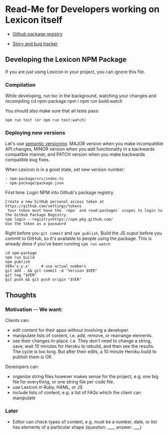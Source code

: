 Read-Me for Developers working on Lexicon itself
================================================

- [Github package registry]( https://github.com/nitidbit/lexicon/pkgs/npm/lexicon )

- [Story and bug tracker]( https://app.shortcut.com/lexicon/stories/space/2272?team_scope_id=v2%3At%3A66284048-8323-4dd5-bbaa-91068f5b1cea%3A66284048-78ff-4daf-ab41-b7f66ad3455d )


Developing the Lexicon NPM Package
----------------------------------
If you are just using Lexicon in your project, you can ignore this file.


### Compilation

While developing, run tsc in the background, watching your changes and recompiling
    cd npm-package
    npm i
    npm run build:watch

You should also make sure that all tests pass:

    npm run test (or npm run test:watch)


### Deploying new versions

Let's use [semantic versioning](https://semver.org).
MAJOR version when you make incompatible API changes,
MINOR version when you add functionality in a backwards compatible manner, and
PATCH version when you make backwards compatible bug fixes.

When Lexicon is in a good state, set new version number:

    - npm-package/src/index.ts
    - npm-package/package.json

First time: Login NPM into Github's package registry.

    Create a new GitHub personal access token at https://github.com/settings/tokens
     Your token must have the `repo` and read:packages` scopes to login to the GitHub Package Registry.
    npm login --registry=https://npm.pkg.github.com/
    Use the token as a password

Right before you `git commit` and `npm publish`, Build the JS ouput before you commit to GitHub, so it's
available to people using the package. This is already done if you've been running `npm run watch`

    cd npm-package
    npm run build
    npm publish
    VER='x.y.x'     # use actual numbers
    git add . && git commit -m "Version $VER"
    git tag "$VER"
    git push && git push origin "$VER"


Thoughts
--------

### Motivation -- We want:

Clients can:
- edit content for their apps without involving a developer.
- manipulate lists of content, i.e. add, remove, or rearrange elements.
- see their changes in-place. I.e. They don't need to change a string, save, wait 10
  minutes for Heroku to rebuild, and then see the results. The cycle is too long. But after their
  edits, a 10 minute Heroku build to publish them is OK.

Developers can:
- organize string files however makes sense for the project, e.g. one big file for
  everything, or one string file per code file.
- use Lexicon in Ruby, HAML, or JS
- include lists of content, e.g. a list of FAQs which the client can manipulate


### Later

- Editor can check types of content, e.g. must be a number, date, or list has elements of a
  particular shape {question: ___, answer: ___}
